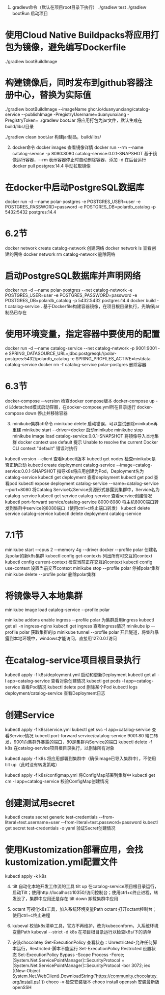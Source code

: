 1. gradlew命令（默认在项目root目录下执行）
  ./gradlew test
  ./gradlew bootRun  启动项目
  # 使用Cloud Native Buildpacks将应用打包为镜像，避免编写Dockerfile
  ./gradlew bootBuildImage
  # 构建镜像后，同时发布到github容器注册中心，<token>替换为实际值
  ./gradlew bootBuildImage --imageName ghcr.io/duanyunxiang/catalog-service --publishImage -PregistryUsername=duanyunxiang -PregistryToken=<token>
  ./gradlew bootJar  将应用打包为jar文件，默认生成在build/libs/目录

  ./gradlew clean bootJar  构建jar制品，build/libs/

2. docker命令
  docker images  查看镜像详情
  docker run --rm --name catalog-service -p 8080:8080 catalog-service:0.0.1-SNAPSHOT  基于镜像运行容器，--rm 表示容器停止时自动删除容器，添加 -d 在后台运行
  docker pull postgres:14.4  手动拉取镜像
  # 在docker中启动PostgreSQL数据库
  docker run -d --name polar-postgres -e POSTGRES_USER=user -e POSTGRES_PASSWORD=password -e POSTGRES_DB=polardb_catalog -p 5432:5432 postgres:14.4

  # 6.2节
  docker network create catalog-network  创建网络
  docker network ls  查看创建的网络
  docker network rm catalog-network  删除网络
  # 启动PostgreSQL数据库并声明网络
  docker run -d --name polar-postgres --net catalog-network -e POSTGRES_USER=user -e POSTGRES_PASSWORD=password -e POSTGRES_DB=polardb_catalog -p 5432:5432 postgres:14.4
  docker build -t catalog-service .  基于Dockerfile构建容器镜像，在项目根目录执行，先确保jar制品已存在
  # 使用环境变量，指定容器中要使用的配置
  docker run -d --name catalog-service --net catalog-network -p 9001:9001 -e SPRING_DATASOURCE_URL=jdbc:postgresql://polar-postgres:5432/polardb_catalog -e SPRING_PROFILES_ACTIVE=testdata catalog-service
  docker rm -f catalog-service polar-postgres  删除容器

  # 6.3节
  docker-compose --version  检查docker compose版本
  docker-compose up -d  以detached模式启动容器，在docker-compose.yml所在目录运行
  docker-compose down  停止并移除容器

3. minikube集群ctl命令
  minikube delete  启动错误，可以尝试删除minikube再重建
  minikube start --driver=docker  启动minikube
  minikube stop
  minikube image load catalog-service:0.0.1-SNAPSHOT  将镜像导入本地集群
  docker context use default  提示 Unable to resolve the current Docker CLI context "default" 错误时执行

  kubectl version --client  查看kubectl版本
  kubectl get nodes  检查minikube是否正确启动
  kubectl create deployment catalog-service --image=catalog-service:0.0.1-SNAPSHOT  指导k8s将应用创建为Pod，Deployment名为catalog-service
  kubectl get deployment  查看deployment
  kubectl get pod  查看pod
  kubectl expose deployment catalog-service --name=catalog-service --port=8080  将Catalog Service以Service资源形式暴露到集群中，Service名为catalog-service
  kubectl get service catalog-service  查看service创建情况
  kubectl port-forward service/catalog-service 8000:8080  将主机8000端口转发到集群中service的8080端口（使用ctrl+c终止端口转发）
  kubectl delete service catalog-service
  kubectl delete deployment catalog-service
  
  # 7.1节
  minikube start --cpus 2 --memory 4g --driver docker --profile polar  创建名为polar的新k8s集群
  kubectl config get-contexts 列出所有可交互的context
  kubectl config current-context 检查当前正在交互的context
  kubectl config use-context <context-name>  设置当前交互context
  minikube stop --profile polar  停掉polar集群
  minikube delete --profile polar  删除polar集群
  # 将镜像导入本地集群
  minikube image load catalog-service --profile polar

  minikube addons enable ingress --profile polar  为集群启用ingress
  kubectl get all -n ingress-nginx
  kubectl get ingress  查看ingress情况
  minikube ip --profile polar  获取集群的ip
  minikube tunnel --profile polar  开启隧道，将集群暴露到本地环境中，windows才能访问，直接用127.0.0.1访问

  # 在catalog-service项目根目录执行
  kubectl apply -f k8s/deployment.yml  启动和更新Deployment
  kubectl get all -l app=catalog-service  查看对象创建情况
  kubectl get pods -l app=catalog-service  查看Pod情况
  kubectl delete pod <pod-name>  删除某个Pod
  kubectl logs deployment/catalog-service  查看Deployment日志
  # 创建Service
  kubectl apply -f k8s/service.yml
  kubectl get svc -l app=catalog-service  查看Service情况
  kubectl port-forward service/catalog-service 9001:80  端口转发，9001向集群外暴露的端口，80是集群内Service的端口
  kubectl delete -f k8s  在catalog-service项目根目录执行，以删除所有对象

  kubectl apply -f k8s  将应用部署到集群中（确保image已导入集群中），不使用tilt up（此时没有转发策略）

  kubectl apply -f k8s/configmap.yml  将ConfigMap部署到集群中
  kubectl get cm -l app=catalog-service  校验ConfigMap创建情况
  # 创建测试用secret
  kubectl create secret generic test-credentials --from-literal=test.username=user --from-literal=test.password=password
  kubectl get secret test-credentials -o yaml  验证Secret创建情况
  # 使用Kustomization部署应用，会找kustomization.yml配置文件
  kubectl apply -k k8s

4. tilt 自动化本地开发工作流的工具
  tilt up  在catalog-service项目根目录运行，启动Tilt；使用http://localhost:10350/访问控制台；使用ctrl+c终止进程，转发没了，集群中应用还是存在
  tilt down  卸载集群中应用

5. octant 可视化k8s工具，加入系统环境变量Path
  octant  打开octant控制台；使用ctrl+c终止进程

6. kubeval 校验k8s清单工具，官方不再维护，改为kubeconform，入系统环境变量Path
  kubeval --strict -d k8s  在项目根目录运行以检查k8s/下的清单

7. 安装chocolatey
  Get-ExecutionPolicy  查看状态：Unrestricted-允许任何脚本运行，Restricted-脚本不能运行 
  Set-ExecutionPolicy Restricted  设置状态
  Set-ExecutionPolicy Bypass -Scope Process -Force; [System.Net.ServicePointManager]::SecurityProtocol = [System.Net.ServicePointManager]::SecurityProtocol -bor 3072; iex ((New-Object System.Net.WebClient).DownloadString('https://community.chocolatey.org/install.ps1'))
  choco -v  检查安装版本
  choco install openssh  安装最新版openSSH
